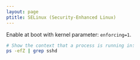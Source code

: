 ```yaml
---
layout: page
ptitle: SELinux (Security-Enhanced Linux)
---
```

Enable at boot with kernel parameter: `enforcing=1`.

```bash
# Show the context that a process is running in:
ps -efZ | grep sshd
```
